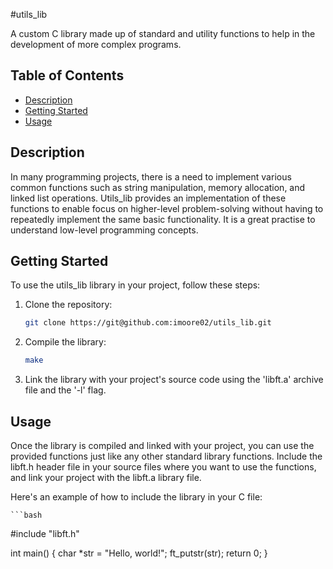 #utils_lib

A custom C library made up of standard and utility functions to help in the development of more complex programs.

## Table of Contents

- [Description](#Description)
- [Getting Started](#getting-started)
- [Usage](#usage)


## Description

In many programming projects, there is a need to implement various common functions such as string manipulation, memory allocation, and linked list operations. Utils_lib provides an implementation of these functions to enable focus on higher-level problem-solving without having to repeatedly implement the same basic functionality. It is a great practise to understand low-level programming concepts.

## Getting Started

To use the utils_lib library in your project, follow these steps:

1. Clone the repository:

   ```bash
   git clone https://git@github.com:imoore02/utils_lib.git

2. Compile the library:

	```bash
	make

3. Link the library with your project's source code using the 'libft.a' archive file and the '-l' flag.

## Usage

Once the library is compiled and linked with your project, you can use the provided functions just like any other standard library functions. Include the libft.h header file in your source files where you want to use the functions, and link your project with the libft.a library file.

Here's an example of how to include the library in your C file:

	```bash
#include "libft.h"

int main() {
    char *str = "Hello, world!";
    ft_putstr(str);
    return 0;
}




